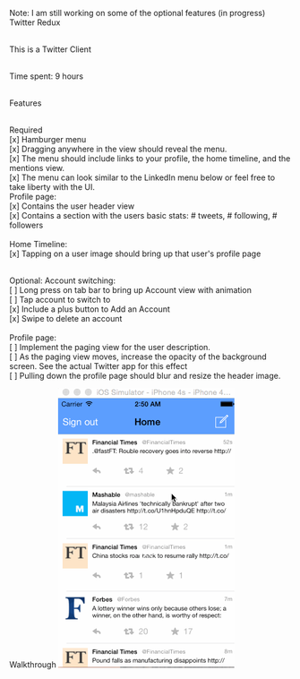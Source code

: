 Note: I am still working on some of the optional features (in progress)
Twitter Redux<br/><br/>

This is a Twitter Client<br/><br/>

Time spent: 9 hours<br/><br/>

Features<br/><br/>

Required<br/>
[x] Hamburger menu<br/>
[x] Dragging anywhere in the view should reveal the menu.<br/>
[x] The menu should include links to your profile, the home timeline, and the mentions view.<br/>
[x] The menu can look similar to the LinkedIn menu below or feel free to take liberty with the UI.<br/>
Profile page:<br/>
[x] Contains the user header view<br/>
[x] Contains a section with the users basic stats: # tweets, # following, # followers<br/><br/>
Home Timeline:<br/>
[x] Tapping on a user image should bring up that user's profile page<br/><br/>

Optional: 
Account switching: <br/>
[ ] Long press on tab bar to bring up Account view with animation<br/>
[ ] Tap account to switch to<br/>
[x] Include a plus button to Add an Account<br/>
[x] Swipe to delete an account<br/><br/>
Profile page: <br/>
[ ] Implement the paging view for the user description.<br/>
[ ] As the paging view moves, increase the opacity of the background screen. See the actual Twitter app for this effect<br/>
[ ] Pulling down the profile page should blur and resize the header image.<br/>

Walkthrough
![alt tag](https://github.com/rohitcj/TwitterRedux/blob/master/TwitterRedux.gif)

